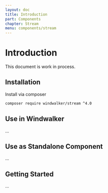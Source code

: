 ```yaml
---
layout: doc
title: Introduction
part: Components
chapter: Stream
menu: components/stream
---
```


# Introduction

This document is work in process.

## Installation

Install via composer

```bash
composer require windwalker/stream ^4.0
```

## Use in Windwalker

...

## Use as Standalone Component

...

## Getting Started

...
